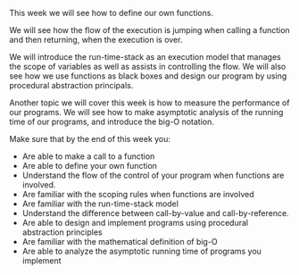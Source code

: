 This week we will see how to define our own functions.

We will see how the flow of the execution is jumping when calling a function and then returning, when the execution is over.

We will introduce the run-time-stack as an execution model that manages the scope of variables as well as assists in controlling the flow.
We will also see how we use functions as black boxes and design our program by using procedural abstraction principals.

Another topic we will cover this week is how to measure the performance of our programs. We will see how to make asymptotic analysis of the running time of our programs, and introduce the big-O notation.

Make sure that by the end of this week you:

- Are able to make a call to a function
- Are able to define your own function
- Understand the flow of the control of your program when functions are involved.
- Are familiar with the scoping rules when functions are involved
- Are familiar with the run-time-stack model
- Understand the difference between call-by-value and call-by-reference.
- Are able to design and implement programs using procedural abstraction principles 
- Are familiar with the mathematical definition of big-O
- Are able to analyze the asymptotic running time of programs you implement
